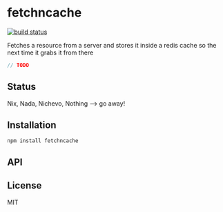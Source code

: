 # fetchncache
[![build status](https://secure.travis-ci.org/thlorenz/fetchncache.png)](http://travis-ci.org/thlorenz/fetchncache)

Fetches a resource from a server and stores it inside a redis cache so the next time it grabs it from there

```js
// TODO
```

## Status

Nix, Nada, Nichevo, Nothing --> go away!
## Installation

    npm install fetchncache

## API


## License

MIT
